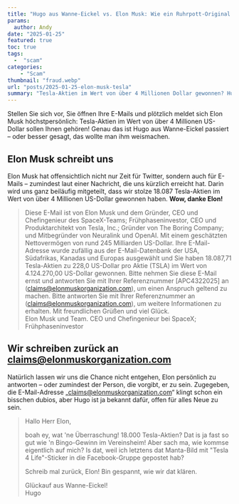 ```yaml
---
title: "Hugo aus Wanne-Eickel vs. Elon Musk: Wie ein Ruhrpott-Original einem Betrugsversuch auf die Spur kommt"
params:
  author: Andy
date: "2025-01-25"
featured: true
toc: true
tags: 
  -  "scam"
categories:
    - "Scam"
thumbnail: "fraud.webp"
url: "posts/2025-01-25-elon-musk-tesla"
summary: "Tesla-Aktien im Wert von über 4 Millionen Dollar gewonnen? Hugo wittert den Braten – und es riecht verdammt nach Phishing"
---
```



Stellen Sie sich vor, Sie öffnen Ihre E-Mails und plötzlich meldet sich Elon Musk höchstpersönlich: Tesla-Aktien im Wert von über 4 Millionen US-Dollar sollen Ihnen gehören! Genau das ist Hugo aus Wanne-Eickel passiert – oder besser gesagt, das wollte man ihm weismachen. 

## Elon Musk schreibt uns  

Elon Musk hat offensichtlich nicht nur Zeit für Twitter, sondern auch für E-Mails – zumindest laut einer Nachricht, die uns kürzlich erreicht hat. Darin wird uns ganz beiläufig mitgeteilt, dass wir stolze 18.087 Tesla-Aktien im Wert von über 4 Millionen US-Dollar gewonnen haben. **Wow, danke Elon!**


> Diese E-Mail ist von Elon Musk und dem Gründer, CEO und Chefingenieur des SpaceX-Teams; Frühphaseninvestor, CEO und Produktarchitekt von Tesla, Inc.; Gründer von The Boring Company; und Mitbegründer von Neuralink und OpenAI. Mit einem geschätzten Nettovermögen von rund 245 Milliarden US-Dollar. Ihre E-Mail-Adresse wurde zufällig aus der E-Mail-Datenbank der USA, Südafrikas, Kanadas und Europas ausgewählt und Sie haben 18.087,71 Tesla-Aktien zu 228,0 US-Dollar pro Aktie (TSLA) im Wert von 4.124.270,00 US-Dollar gewonnen. Bitte nehmen Sie diese E-Mail ernst und antworten Sie mit Ihrer Referenznummer [APC4322025] an (claims@elonmuskorganization.com), um einen Anspruch geltend zu machen. Bitte antworten Sie mit Ihrer Referenznummer an (claims@elonmuskorganization.com), um weitere Informationen zu erhalten. Mit freundlichen Grüßen und viel Glück.   
> Elon Musk und Team. CEO und Chefingenieur bei SpaceX; Frühphaseninvestor 


## Wir schreiben zurück an claims@elonmuskorganization.com

Natürlich lassen wir uns die Chance nicht entgehen, Elon persönlich zu antworten – oder zumindest der Person, die vorgibt, er zu sein. Zugegeben, die E-Mail-Adresse „claims@elonmuskorganization.com“ klingt schon ein bisschen dubios, aber Hugo ist ja bekannt dafür, offen für alles Neue zu sein. 

> Hallo Herr Elon,    
>   
> boah ey, wat 'ne Überraschung! 18.000 Tesla-Aktien? Dat is ja fast so gut wie 'n Bingo-Gewinn im Vereinsheim! Aber sach ma, wie kommse eigentlich auf mich? Is dat, weil ich letztens dat Manta-Bild mit "Tesla 4 Life"-Sticker in die Facebook-Gruppe gepostet hab?    
>   
> Schreib mal zurück, Elon! Bin gespannt, wie wir dat klären.    
>   
> Glückauf aus Wanne-Eickel!    
> Hugo    
